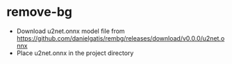 # remove-bg
- Download u2net.onnx model file from https://github.com/danielgatis/rembg/releases/download/v0.0.0/u2net.onnx
- Place u2net.onnx in the project directory
